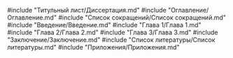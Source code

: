 <meta charset="UTF-8" />
<link rel="stylesheet" href="dissertation.css" />

#include "Титульный лист/Диссертация.md"
#include "Оглавление/Оглавление.md"
#include "Список сокращений/Список сокращений.md"
#include "Введение/Введение.md"
#include "Глава 1/Глава 1.md"
#include "Глава 2/Глава 2.md"
#include "Глава 3/Глава 3.md"
#include "Заключение/Заключение.md"
#include "Список литературы/Список литературы.md"
#include "Приложения/Приложения.md"
